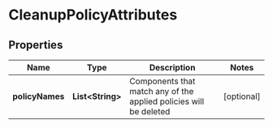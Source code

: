 
# CleanupPolicyAttributes

## Properties
Name | Type | Description | Notes
------------ | ------------- | ------------- | -------------
**policyNames** | **List&lt;String&gt;** | Components that match any of the applied policies will be deleted |  [optional]



